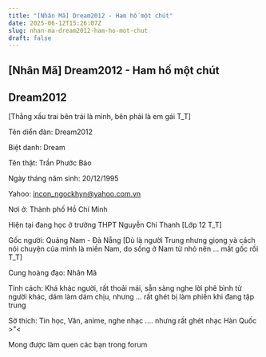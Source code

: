 ```yaml
---
title: "[Nhân Mã] Dream2012 - Ham hố một chút"
date: 2025-06-12T15:26:07Z
slug: nhan-ma-dream2012-ham-ho-mot-chut
draft: false
---
```


## [Nhân Mã] Dream2012 - Ham hố một chút

## Dream2012

[Thằng xấu trai bên trái là mình, bên phải là em gái T_T]


 
Tên diển đàn: Dream2012
 
Biệt danh: Dream
 
Tên thật: Trần Phước Bảo
 
Ngày tháng năm sinh: 20/12/1995
 
Yahoo: incon_ngockhyn@yahoo.com.vn
 
Nơi ở: Thành phố Hồ Chí Minh
 
Hiện tại đang học ở trường THPT Nguyễn Chí Thanh [Lớp 12 T_T]
 
Gốc người: Quảng Nam - Đà Nẵng [Dù là người Trung nhưng giọng và cách nói chuyện của mình là miền Nam, do sống ở Nam từ nhỏ nên ... mất gốc rồi T_T]
 
Cung hoàng đạo: Nhân Mã
 
Tính cách: Khá khác người, rất thoải mái, sẵn sàng nghe lời phê bình từ người khác, dám làm dám chịu, nhưng ... rất ghét bị làm phiền khi đang tập trung
 
Sở thích: Tin học, Văn, anime, nghe nhạc .... nhưng rất ghét nhạc Hàn Quốc >"<
 
Mong được làm quen các bạn trong forum